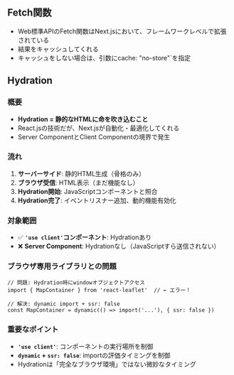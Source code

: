 ## Fetch関数
- Web標準APIのFetch関数はNext.jsにおいて、フレームワークレベルで拡張されている
- 結果をキャッシュしてくれる
- キャッシュをしない場合は、引数にcache: "no-store"`を指定

## Hydration
### 概要
- **Hydration = 静的なHTMLに命を吹き込むこと**
- React.jsの技術だが、Next.jsが自動化・最適化してくれる
- Server ComponentとClient Componentの境界で発生

### 流れ
1. **サーバーサイド**: 静的HTML生成（骨格のみ）
2. **ブラウザ受信**: HTML表示（まだ機能なし）  
3. **Hydration開始**: JavaScriptコンポーネントと照合
4. **Hydration完了**: イベントリスナー追加、動的機能有効化

### 対象範囲
- ✅ **`'use client'`コンポーネント**: Hydrationあり
- ❌ **Server Component**: Hydrationなし（JavaScriptすら送信されない）

### ブラウザ専用ライブラリとの問題
```tsx
// 問題: Hydration時にwindowオブジェクトアクセス
import { MapContainer } from 'react-leaflet'  // ← エラー！

// 解決: dynamic import + ssr: false
const MapContainer = dynamic(() => import('...'), { ssr: false })
```

### 重要なポイント
- **`'use client'`**: コンポーネントの実行場所を制御
- **`dynamic` + `ssr: false`**: importの評価タイミングを制御
- Hydrationは「完全なブラウザ環境」ではない微妙なタイミング
